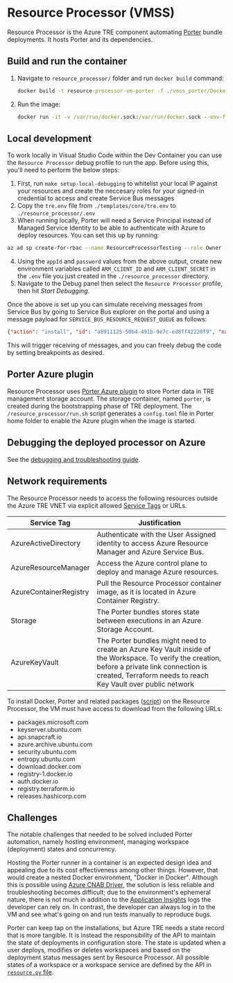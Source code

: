 # Resource Processor (VMSS)

Resource Processor is the Azure TRE component automating [Porter](https://porter.sh) bundle deployments. It hosts Porter and its dependencies.

## Build and run the container

1. Navigate to `resource_processor/` folder and run `docker build` command:

    ```cmd
    docker build -t resource-processor-vm-porter -f ./vmss_porter/Dockerfile .
    ```

1. Run the image:

    ```cmd
    docker run -it -v /var/run/docker.sock:/var/run/docker.sock --env-file .env resource-processor-vm-porter
    ```

## Local development

To work locally in Visual Studio Code within the Dev Container you can use the `Resource Processor` debug profile to run the app. Before using this, you'll need to perform the below steps:

1. First, run `make setup-local-debugging` to whitelist your local IP against your resources and create the neccesary roles for your signed-in credential to access and create Service Bus messages
2. Copy the `tre.env` file from `./templates/core/tre.env` to `./resource_processor/.env`
3. When running locally, Porter will need a Service Principal instead of Managed Service Identity to be able to authenticate with Azure to deploy resources. You can set this up by running:

```bash
az ad sp create-for-rbac --name ResourceProcessorTesting --role Owner --scopes /subscriptions/{YOUR_SUBSCRIPTION_ID}
```

4. Using the `appId` and `password` values from the above output, create new environment variables called `ARM_CLIENT_ID` and `ARM_CLIENT_SECRET` in the `.env` file you just created in the `./resource_processor` directory.
5. Navigate to the Debug panel then select the `Resource Processor` profile, then hit *Start Debugging*.

Once the above is set up you can simulate receiving messages from Service Bus by going to Service Bus explorer on the portal and using a message payload for `SERVICE_BUS_RESOURCE_REQUEST_QUEUE` as follows:

```json
{"action": "install", "id": "a8911125-50b4-491b-9e7c-ed8ff42220f9", "name": "tre-workspace-base", "version": "0.1.0", "parameters": {"azure_location": "westeurope", "workspace_id": "20f9", "tre_id": "myfavtre", "address_space": "192.168.3.0/24"}}
```

This will trigger receiving of messages, and you can freely debug the code by setting breakpoints as desired.

## Porter Azure plugin

Resource Processor uses [Porter Azure plugin](https://github.com/getporter/azure-plugins) to store Porter data in TRE management storage account. The storage container, named `porter`, is created during the bootstrapping phase of TRE deployment. The `/resource_processor/run.sh` script generates a `config.toml` file in Porter home folder to enable the Azure plugin when the image is started.

## Debugging the deployed processor on Azure

See the [debugging and troubleshooting guide](../tre-admins/troubleshooting-guide.md).

## Network requirements

The Resource Processor needs to access the following resources outside the Azure TRE VNET via explicit allowed [Service Tags](https://docs.microsoft.com/en-us/azure/virtual-network/service-tags-overview) or URLs.

| Service Tag | Justification |
| --- | --- |
| AzureActiveDirectory | Authenticate with the User Assigned identity to access Azure Resource Manager and Azure Service Bus. |
| AzureResourceManager | Access the Azure control plane to deploy and manage Azure resources. |
| AzureContainerRegistry | Pull the Resource Processor container image, as it is located in Azure Container Registry.  |
| Storage | The Porter bundles stores state between executions in an Azure Storage Account. |
| AzureKeyVault | The Porter bundles might need to create an Azure Key Vault inside of the Workspace. To verify the creation, before a private link connection is created, Terraform needs to reach Key Vault over public network |

To install Docker, Porter and related packages ([script](/templates/core/terraform/resource_processor/vmss_porter/cloud-config.yaml)) on the Resource Processor, the VM must have access to download from the following URLs:

* packages.microsoft.com
* keyserver.ubuntu.com
* api.snapcraft.io
* azure.archive.ubuntu.com
* security.ubuntu.com
* entropy.ubuntu.com
* download.docker.com
* registry-1.docker.io
* auth.docker.io
* registry.terraform.io
* releases.hashicorp.com

## Challenges

The notable challenges that needed to be solved included Porter automation, namely hosting environment, managing workspace (deployment) states and concurrency.

<!-- markdownlint-disable MD013 -->
Hosting the Porter runner in a container is an expected design idea and appealing due to its cost effectiveness among other things. However, that would create a nested Docker environment, "Docker in Docker". Although this is possible using [Azure CNAB Driver](https://github.com/deislabs/cnab-azure-driver), the solution is less reliable and troubleshooting becomes difficult; due to the environment's ephemeral nature, there is not much in addition to the [Application Insights](https://docs.microsoft.com/azure/azure-monitor/app/app-insights-overview) logs the developer can rely on. In contrast, the developer can always log in to the VM and see what's going on and run tests manually to reproduce bugs.

Porter can keep tap on the installations, but Azure TRE needs a state record that is more tangible. It is instead the responsibility of the API to maintain the state of deployments in configuration store. The state is updated when a user deploys, modifies or deletes workspaces and based on the deployment status messages sent by Resource Processor. All possible states of a workspace or a workspace service are defined by the API in [`resource.py` file](https://github.com/microsoft/AzureTRE/blob/main/api_app/models/domain/resource.py).
<!-- markdownlint-enable MD013 -->
